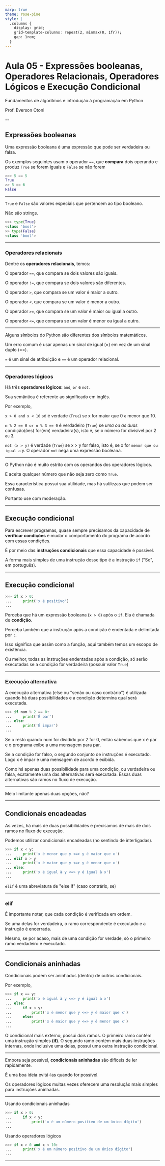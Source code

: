 ```yaml
---
marp: true
theme: rose-pine
style: |
  .columns {
    display: grid;
    grid-template-columns: repeat(2, minmax(0, 1fr));
    gap: 1rem;
  }
---
```

# Aula 05 - Expressões booleanas, Operadores Relacionais, Operadores Lógicos e Execução Condicional

Fundamentos de algoritmos e introdução à programação em Python

Prof. Everson Otoni


--
## Expressões booleanas 

Uma expressão booleana é uma expressão que pode ser verdadeira ou falsa.

Os exemplos seguintes usam o operador `==`, que **compara** dois operando e produz `True` se forem iguais e `False` se não forem

```python
>>> 5 == 5
True
>> 5 == 6
False
```

---


`True` e `False` são valores especiais que pertencem ao tipo booleano.

Não são strings.

```python
>>> type(True)
<class 'bool'>
>> type(False)
<class 'bool'>
```

---

### Operadores relacionais

Dentre os **operadores relacionais**, temos:

O operador `==`, que compara se dois valores são iguais.

O operador `!=`, que compara se dois valores são diferentes.

O operador `>`, que compara se um valor é maior a outro.

O operador `<`, que compara se um valor é menor a outro.

O operador `>=`, que compara se um valor é maior ou igual a outro.

O operador `<=`, que compara se um valor é menor ou igual a outro.

---


Alguns símbolos do Python são diferentes dos símbolos matemáticos.

Um erro comum é usar apenas um sinal de igual (=) em vez de um sinal duplo (==).

`=` é um sinal de atribuição e `==` é um operador relacional.

---

### Operadores lógicos

Há três **operadores lógicos**: `and`, `or` e `not`. 

Sua semântica é referente ao significado em inglês.

Por exemplo, 

`x > 0 and x < 10` só é verdade (`True`) se x for maior que 0 `e` menor que 10.

`n % 2 == 0 or n % 3 == 0` é verdadeiro (`True`) se *uma ou as duas* condição(ões) for(em) verdadeira(s), isto é, se o número for divisível por 2 `ou` 3.

`not (x > y)` é verdade (`True`) se x > y for falso, isto é, se x for `menor que ou igual a` y. 
O operador `not` nega uma expressão booleana.

---


O Python não é muito estrito com os operandos dos operadores lógicos.

E aceita qualquer número que não seja zero como `True`.

Essa característica possui sua utilidade, mas há sutilezas que podem ser confusas. 

Portanto use com moderação.


---

## Execução condicional

Para escrever programas, quase sempre precisamos da capacidade de **verificar condições** e mudar o comportamento do programa de acordo com essas condições.

É por meio das **instruções condicionais** que essa capacidade é possível.

A forma mais simples de uma instrução desse tipo é a instrução `if` ("Se", em português).

---

## Execução condicional

```python
>>> if x > 0:
...     print('x é positivo')
...
```

Perceba que há um expressão booleana (`x > 0`) após o `if`. Ela é chamada de **condição**. 

Perceba também que a instrução após a condição é endentada e delimitada por `:`.

Isso significa que assim como a função, aqui também temos um escopo de existência.

Ou melhor, todas as instruções endentadas após a condição, só serão executadas se a condição for verdadeira (possuir valor `True`)

---

### Execução alternativa

A execução alternativa (else ou "senão ou caso contrário") é utilizada quando há duas possibilidades e a condição determina qual será executada.

```python
>>> if num % 2 == 0:
...     print('É par')
... else:
...     print('É impar')
...
```

Se o resto quando num for dividido por 2 for 0, então sabemos que x é par e o programa exibe a uma mensagem para par.

Se a condição for falso, o segundo conjunto de instruções é executado. Logo x é impar e uma mensagem de acordo é exibida.

Como há apenas duas possibilidade para uma condição, ou verdadeira ou falsa, exatamente uma das alternativas será executada. Essas duas alternativas são ramos no fluxo de execução.

---

Meio limitante apenas duas opções, não?

---

## Condicionais encadeadas

As vezes, há mais de duas possibilidades e precisamos de mais de dois ramos no fluxo de execução.

Podemos utilizar condicionais encadeadas (no sentindo de interligadas).

```python
>>> if x < y:
...     print('x é menor que y <=> y é maior que x')
... elif x > y
...     print('x é maior que y <=> y é menor que x')
... else:
...     print('x é igual à y <=> y é igual à x')
...
```

`elif` é uma abreviatura de "else if" (caso contrário, se)

---

### elif

É importante notar, que cada condição é verificada em ordem.

Se uma delas for verdadeira, o ramo correspondente é executado e a instrução é encerrada.

Mesmo, se por acaso, mais de uma condição for verdade, só o primeiro ramo verdadeiro é executado.


---
## Condicionais aninhadas

Condicionais podem ser aninhados (dentro) de outros condicionais.

Por exemplo,


```python
>>> if x == y:
...     print('x é igual à y <=> y é igual a x')
... else:
...     if x < y:
...         print('x é menor que y <=> y é maior que x')
...     else:
...         print('x é maior que y <=> y é menor que x')
...
```

O condicional mais externo, possui dois ramos.
O primeiro ramo contém uma instrução simples **(if)**.
O segundo ramo contém mais duas instruções internas, onde inclusive uma delas, possui uma outra instrução condicional.

---



 Embora seja possível, **condicionais aninhadas** são difíceis de ler rapidamente.

 É uma boa ideia evitá-las quando for possível.

Os operadores lógicos muitas vezes oferecem uma resolução mais simples para instruções aninhadas.

---




Usando condicionais aninhadas

```python
>>> if x > 0:
...     if x < y:
...         print('x é um número positivo de um único dígito')
...
```

Usando operadores lógicos

```python
>>> if x > 0 and x < 10:
...     print('x é um número positivo de um único dígito')
...
```

---

